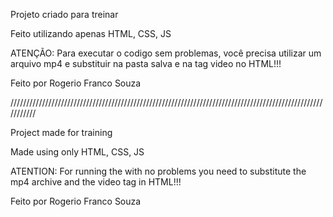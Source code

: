 Projeto criado para treinar

Feito utilizando apenas HTML, CSS, JS

ATENÇÃO: Para executar o codigo sem problemas, você precisa utilizar um arquivo mp4 e substituir na pasta salva e na tag video no HTML!!!

Feito por Rogerio Franco Souza

///////////////////////////////////////////////////////////////////////////////////////////////////////////

Project made for training

Made using only HTML, CSS, JS

ATENTION: For running the with no problems you need to substitute the mp4 archive and the video tag in HTML!!!

Feito por Rogerio Franco Souza
